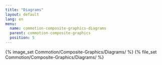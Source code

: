 ```yaml
---
title: "Diagrams"
layout: default
lang: en
menu:
  name: commotion-composite-graphics-diagrams
  parent: commotion-composite-graphics
  position: 5
---
```

{% image_set Commotion/Composite-Graphics/Diagrams/ %}
{% file_set Commotion/Composite-Graphics/Diagrams/ %}
